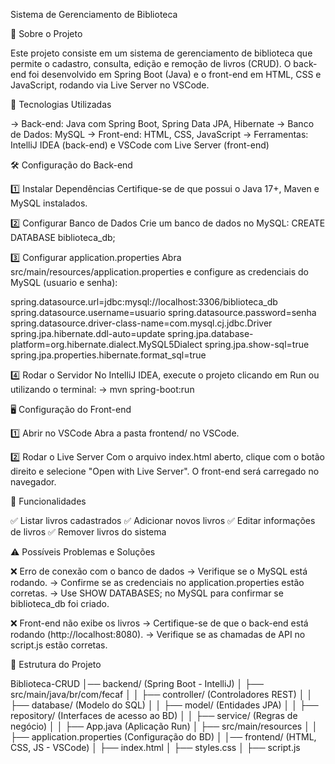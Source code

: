 Sistema de Gerenciamento de Biblioteca

📌 Sobre o Projeto

Este projeto consiste em um sistema de gerenciamento de biblioteca que permite o cadastro, consulta, edição e remoção de livros (CRUD).
O back-end foi desenvolvido em Spring Boot (Java) e o front-end em HTML, CSS e JavaScript, rodando via Live Server no VSCode.



🚀 Tecnologias Utilizadas

-> Back-end: Java com Spring Boot, Spring Data JPA, Hibernate
-> Banco de Dados: MySQL
-> Front-end: HTML, CSS, JavaScript 
-> Ferramentas: IntelliJ IDEA (back-end) e VSCode com Live Server (front-end)



🛠 Configuração do Back-end

1️⃣ Instalar Dependências
Certifique-se de que possui o Java 17+, Maven e MySQL instalados.


2️⃣ Configurar Banco de Dados
Crie um banco de dados no MySQL:
   CREATE DATABASE biblioteca_db;

   
3️⃣ Configurar application.properties
Abra src/main/resources/application.properties e configure as credenciais do MySQL (usuario e senha):


spring.datasource.url=jdbc:mysql://localhost:3306/biblioteca_db
spring.datasource.username=usuario
spring.datasource.password=senha
spring.datasource.driver-class-name=com.mysql.cj.jdbc.Driver
spring.jpa.hibernate.ddl-auto=update
spring.jpa.database-platform=org.hibernate.dialect.MySQL5Dialect
spring.jpa.show-sql=true
spring.jpa.properties.hibernate.format_sql=true


4️⃣ Rodar o Servidor
No IntelliJ IDEA, execute o projeto clicando em Run ou utilizando o terminal:
-> mvn spring-boot:run



🖥 Configuração do Front-end

1️⃣ Abrir no VSCode
Abra a pasta frontend/ no VSCode.


2️⃣ Rodar o Live Server
Com o arquivo index.html aberto, clique com o botão direito e selecione "Open with Live Server". O front-end será carregado no navegador.



📌 Funcionalidades

✅ Listar livros cadastrados
✅ Adicionar novos livros
✅ Editar informações de livros
✅ Remover livros do sistema



⚠ Possíveis Problemas e Soluções

❌ Erro de conexão com o banco de dados
-> Verifique se o MySQL está rodando.
-> Confirme se as credenciais no application.properties estão corretas.
-> Use SHOW DATABASES; no MySQL para confirmar se biblioteca_db foi criado.

❌ Front-end não exibe os livros
-> Certifique-se de que o back-end está rodando (http://localhost:8080).
-> Verifique se as chamadas de API no script.js estão corretas.



📂 Estrutura do Projeto

Biblioteca-CRUD
│── backend/ (Spring Boot - IntelliJ)
│   ├── src/main/java/br/com/fecaf
│   │   ├── controller/ (Controladores REST)
│   │   ├── database/ (Modelo do SQL)
│   │   ├── model/ (Entidades JPA)
│   │   ├── repository/ (Interfaces de acesso ao BD)
│   │   ├── service/ (Regras de negócio)
│   │   ├── App.java (Aplicação Run)
│   ├── src/main/resources
│   │   ├── application.properties (Configuração do BD)
│
│── frontend/ (HTML, CSS, JS - VSCode)
│   ├── index.html
│   ├── styles.css
│   ├── script.js




